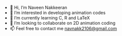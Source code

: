 - 👋 Hi, I’m Naveen Nakkeeran
- 👀 I’m interested in developing animation codes
- 🌱 I’m currently learning C, R and LaTeX
- 💞️ I’m looking to collaborate on 2D animation coding
- 📫 Feel free to contact me navnakk2106@gmail.com

<!---
naveennakkeeran/naveennakkeeran is a ✨ special ✨ repository because its `README.md` (this file) appears on your GitHub profile.
You can click the Preview link to take a look at your changes.
--->
